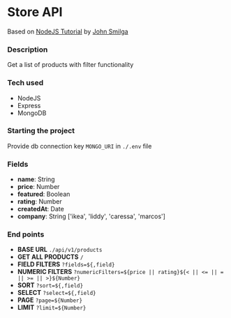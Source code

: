 # Store API
Based on [NodeJS Tutorial](https://www.udemy.com/course/nodejs-tutorial-and-projects-course/) by [John Smilga](https://www.johnsmilga.com/)

### Description
Get a list of products with filter functionality

### Tech used
* NodeJS
* Express
* MongoDB

### Starting the project
Provide db connection key `MONGO_URI` in `./.env` file

### Fields

* **name**: String
* **price**: Number
* **featured**: Boolean
* **rating**: Number
* **createdAt**: Date
* **company**: String ['ikea', 'liddy', 'caressa', 'marcos']


### End points
* **BASE URL** `./api/v1/products`
* **GET ALL PRODUCTS** `/`
* **FIELD FILTERS** `?fields=${,field}`
* **NUMERIC FILTERS** `?numericFilters=${price || rating}${< || <= || = || >= || >}${Number}`
* **SORT** `?sort=${,field}`
* **SELECT** `?select=${,field}`
* **PAGE** `?page=${Number}`
* **LIMIT** `?limit=${Number}`